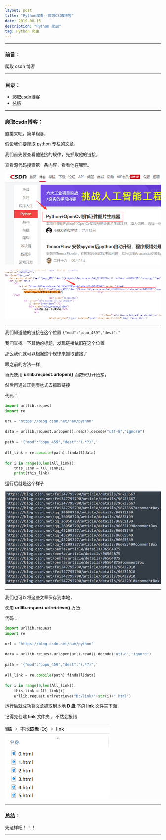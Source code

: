 ```yaml
---
layout: post
title: "Python爬虫--爬取CSDN博客"
date: 2019-08-15
description: "Python 爬虫"
tag: Python 爬虫
---
```

---

### 前言：

爬取 csdn 博客

---


### 目录：

* <a href="#a" target="_self">爬取csdn博客</a>
* <a href="#zg" target="_self">总结</a>

-------


### <span id = "a">爬取csdn博客：</span>

直接来吧，简单粗暴， <br>

假设我们要爬取 python 专栏的文章， <br>

我们首先要查看他链接的规律，先抓取他的链接， <br>

查看源代码搜索第一条内容，看看他在哪里。 <br>

![images](/images/2019-08-15/01.png) <br>

![images](/images/2019-08-15/02.png)

-----

我们知道他的链接在这个位置 `{"mod":"popu_459","dest":"` <br>

我们查找一下其他的标题，发现链接依旧在这个位置 <br>

那么我们就可以根据这个规律来抓取链接了 <br>

跟之前的方法一样， <br>

首先使用 **urllib.request.urlopen()** 函数来打开链接，<br>

然后再通过正则表达式去抓取链接 <br>

代码：<br>

```python
import urllib.request
import re

url = "https://blog.csdn.net/nav/python"

data = urllib.request.urlopen().read().decode("utf-8","ignore")

path = '{"mod":"popu_459","dest":"(.*?)",'

All_link = re.compile(path).findall(data)

for i in range(0,len(All_link)):
	this_link = All_link[i]
	print(this_link)
```

运行后就是这个样子 <br>

![images](/images/2019-08-15/03.png)

-----

我们也可以将这些文章保存到本地，<br>

使用 **urllib.request.urlretrieve()** 方法 <br>

代码： <br>

```python
import urllib.request
import re

url = "https://blog.csdn.net/nav/python"

data = urllib.request.urlopen(url).read().decode("utf-8","ignore")

path = '{"mod":"popu_459","dest":"(.*?)",'

All_link = re.compile(path).findall(data)

for i in range(0,len(All_link)):
	this_link = All_link[i]
	urllib.request.urlretrieve("D:/link/"+str(i)+".html")
```

运行后就成功将文章抓取到本地 **D 盘** 下的 **link** 文件夹下面 <br>

记得先创建 **link** 文件夹 ，不然会报错 <br>

![images](/images/2019-08-15/04.png)

-----


### <span id = "zg">总结：</span>

先这样吧！！！

--------
